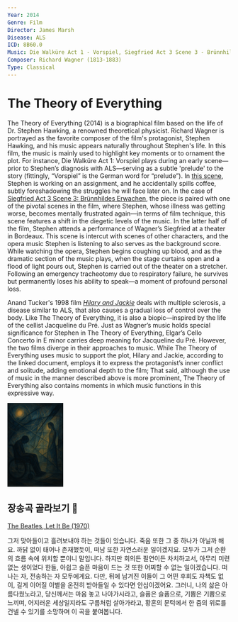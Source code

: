 ```yaml
---
Year: 2014
Genre: Film
Director: James Marsh
Disease: ALS
ICD: 8B60.0
Music: Die Walküre Act 1 - Vorspiel, Siegfried Act 3 Scene 3 - Brünnhildes Erwachen
Composer: Richard Wagner (1813-1883)
Type: Classical
---
```


# The Theory of Everything

The Theory of Everything (2014) is a biographical film based on the life of Dr. Stephen Hawking, a renowned theoretical physicist. Richard Wagner is portrayed as the favorite composer of the film's protagonist, Stephen Hawking, and his music appears naturally throughout Stephen's life. In this film, the music is mainly used to highlight key moments or to ornament the plot. For instance, Die Walküre Act 1: Vorspiel plays during an early scene—prior to Stephen’s diagnosis with ALS—serving as a subtle 'prelude' to the story (fittingly, “Vorspiel” is the German word for “prelude”). In [this scene](https://youtu.be/XoAVDFk5PkA?si=oiC1i5FsF0pH-eUS&t=192), Stephen is working on an assignment, and he accidentally spills coffee, subtly foreshadowing the struggles he will face later on. In the case of [Siegfried Act 3 Scene 3: Brünnhildes Erwachen](https://youtu.be/RYJ2QJEyRnk?si=UkQ4vmEPwFOzFV_C), the piece is paired with one of the pivotal scenes in the film, where Stephen, whose illness was getting worse, becomes mentally frustrated again—in terms of film technique, this scene features a shift in the diegetic levels of the music. In the latter half of the film, Stephen attends a performance of Wagner’s Siegfried at a theater in Bordeaux. This scene is intercut with scenes of other characters, and the opera music Stephen is listening to also serves as the background score. While watching the opera, Stephen begins coughing up blood, and as the dramatic section of the music plays, when the stage curtains open and a flood of light pours out, Stephen is carried out of the theater on a stretcher. Following an emergency tracheotomy due to respiratory failure, he survives but permanently loses his ability to speak—a moment of profound personal loss. 

Anand Tucker's 1998 film [*Hilary and Jackie*](jin_zhiyuan.md) deals with multiple sclerosis, a disease similar to ALS, that also causes a gradual loss of control over the body. Like The Theory of Everything, it is also a biopic—inspired by the life of the cellist Jacqueline du Pré. Just as Wagner’s music holds special significance for Stephen in The Theory of Everything, Elgar’s Cello Concerto in E minor carries deep meaning for Jacqueline du Pré. However, the two films diverge in their approaches to music. While The Theory of Everything uses music to support the plot, Hilary and Jackie, according to the linked document, employs it to express the protagonist’s inner conflict and solitude, adding emotional depth to the film; That said, although the use of music in the manner described above is more prominent, The Theory of Everything also contains moments in which music functions in this expressive way.

<img src="./kim_minju_img.png" alt="image depicting the movie, the musics, and ALS" style="width:25%;" />

## 장송곡 골라보기 🌟
[The Beatles, Let It Be (1970)](https://youtu.be/QDYfEBY9NM4?si=n5-2M1cQM_qKCa8b)

그저 맞아들이고 흘려보내야 하는 것들이 있습니다. 죽음 또한 그 중 하나가 아닐까 해요. 까닭 없이 태어나 존재했듯이, 떠남 또한 자연스러운 일이겠지요. 모두가 그저 순환의 흐름 속에 위치할 뿐이니 말입니다. 하지만 회의든 필연이든 차치하고서, 아무리 미련 없는 생이었다 한들, 아쉽고 슬픈 마음이 드는 것 또한 어찌할 수 없는 일이겠습니다. 떠나는 자, 전송하는 자 모두에게요. 다만, 뒤에 남겨진 이들이 그 어떤 후회도 자책도 없이, 길게 이어질 이별을 온전히 받아들일 수 있다면 안심이겠어요. 그러니, 나의 삶은 아름다웠노라고, 당신께서는 마음 놓고 나아가시라고, 슬픔은 슬픔으로, 기쁨은 기쁨으로 느끼며, 어지러운 세상일지라도 구름처럼 살아가라고, 황혼의 문턱에서 한 줌의 위로를 건넬 수 있기를 소망하며 이 곡을 붙여봅니다.
